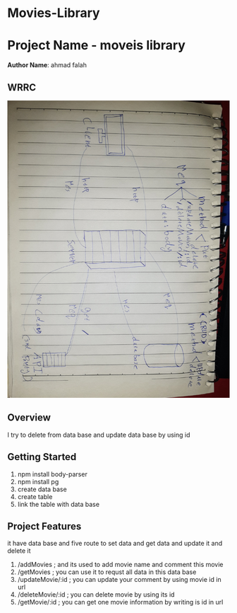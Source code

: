 # Movies-Library
# Project Name -  moveis library

**Author Name**: ahmad falah

## WRRC
![Alt text](%D9%A2%D9%A0%D9%A2%D9%A3%D9%A0%D9%A3%D9%A2%D9%A7_%D9%A1%D9%A5%D9%A3%D9%A6%D9%A3%D9%A3.jpg)

## Overview
I try to delete from data base and update data base by using id
## Getting Started
1. npm install body-parser
2. npm install pg
3. create data base
4. create table 
5. link the table with data base

## Project Features
it have data base and five route to set data and get data and update it and delete it
1. /addMovies ; and its used to add movie name and comment this movie
2. /getMovies ; you can use it to requst all data in this data base 
3. /updateMovie/:id ; you can update your comment by using movie id in url
4. /deleteMovie/:id ; you can delete movie by using its id 
5. /getMovie/:id ; you can get one movie information by writing is id in url